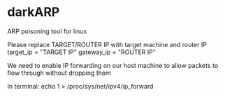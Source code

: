 # darkARP
ARP poisoning tool for linux


Please replace TARGET/ROUTER IP with target machine and router IP
target_ip = "TARGET IP"
gateway_ip = "ROUTER IP"



We need to enable IP forwarding on our host machine to allow packets to flow through without dropping them

In terminal: echo 1 > /proc/sys/net/ipv4/ip_forward

